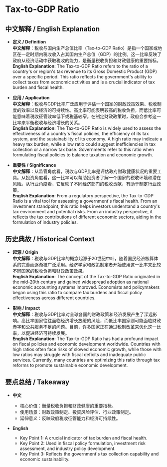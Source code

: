 # Tax-to-GDP Ratio

## 中文解释 / English Explanation

* **定义 / Definition**  
  **中文解释**：税收与国内生产总值比率（Tax-to-GDP Ratio）是指一个国家或地区在一定时期内税收收入占其国内生产总值（GDP）的比例。这一比率反映了政府从经济活动中获取税收的能力，是衡量税收负担和财政健康的重要指标。  
  **English Explanation**: The Tax-to-GDP Ratio refers to the ratio of a country's or region's tax revenue to its Gross Domestic Product (GDP) over a specific period. This ratio reflects the government's ability to collect taxes from economic activities and is a crucial indicator of tax burden and fiscal health.

* **应用 / Application**  
  **中文解释**：税收与GDP比率广泛应用于评估一个国家的财政政策效果、税收制度的效率以及经济的可持续性。高比率可能表明较高的税收负担，而低比率可能意味着税收征管效率低下或税基较窄。在制定财政政策时，政府会参考这一比率来平衡税收与经济增长的关系。  
  **English Explanation**: The Tax-to-GDP Ratio is widely used to assess the effectiveness of a country's fiscal policies, the efficiency of its tax system, and the sustainability of its economy. A high ratio may indicate a heavy tax burden, while a low ratio could suggest inefficiencies in tax collection or a narrow tax base. Governments refer to this ratio when formulating fiscal policies to balance taxation and economic growth.

* **重要性 / Significance**  
  **中文解释**：从监管角度看，税收与GDP比率是评估政府财政健康状况的重要工具。从投资角度看，这一比率可以帮助投资者了解一个国家的税收环境和潜在风险。从行业角度看，它反映了不同经济部门的税收贡献，有助于制定行业政策。  
  **English Explanation**: From a regulatory perspective, the Tax-to-GDP Ratio is a vital tool for assessing a government's fiscal health. From an investment standpoint, this ratio helps investors understand a country's tax environment and potential risks. From an industry perspective, it reflects the tax contributions of different economic sectors, aiding in the formulation of industry policies.

## 历史典故 / Historical Context

* **起源 / Origin**  
  **中文解释**：税收与GDP比率的概念起源于20世纪中叶，随着国民经济核算体系的完善而逐渐被广泛采用。经济学家和政策制定者开始使用这一比率来比较不同国家的税收负担和财政政策效果。  
  **English Explanation**: The concept of the Tax-to-GDP Ratio originated in the mid-20th century and gained widespread adoption as national economic accounting systems improved. Economists and policymakers began using this ratio to compare tax burdens and fiscal policy effectiveness across different countries.

* **影响 / Impact**  
  **中文解释**：税收与GDP比率对全球各国的财政政策和经济发展产生了深远影响。高比率国家往往面临经济增长放缓的风险，而低比率国家则可能面临财政赤字和公共服务不足的问题。目前，许多国家正在通过税制改革来优化这一比率，以促进经济可持续发展。  
  **English Explanation**: The Tax-to-GDP Ratio has had a profound impact on fiscal policies and economic development worldwide. Countries with high ratios often face risks of slowed economic growth, while those with low ratios may struggle with fiscal deficits and inadequate public services. Currently, many countries are optimizing this ratio through tax reforms to promote sustainable economic development.

## 要点总结 / Takeaway

* **中文**  
  - 核心价值：衡量税收负担和财政健康的重要指标。  
  - 使用场景：财政政策制定、投资风险评估、行业政策制定。  
  - 延伸意义：反映政府税收征管能力和经济可持续性。

* **English**  
  - Key Point 1: A crucial indicator of tax burden and fiscal health.  
  - Key Point 2: Used in fiscal policy formulation, investment risk assessment, and industry policy development.  
  - Key Point 3: Reflects the government's tax collection capability and economic sustainability.